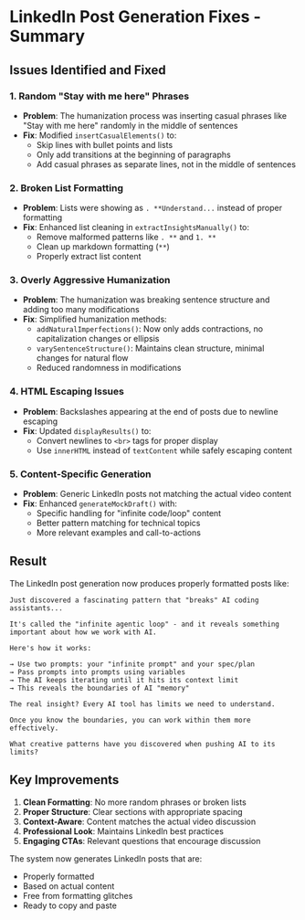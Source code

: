 # LinkedIn Post Generation Fixes - Summary

## Issues Identified and Fixed

### 1. **Random "Stay with me here" Phrases**
- **Problem**: The humanization process was inserting casual phrases like "Stay with me here" randomly in the middle of sentences
- **Fix**: Modified `insertCasualElements()` to:
  - Skip lines with bullet points and lists
  - Only add transitions at the beginning of paragraphs
  - Add casual phrases as separate lines, not in the middle of sentences

### 2. **Broken List Formatting**
- **Problem**: Lists were showing as `. **Understand...` instead of proper formatting
- **Fix**: Enhanced list cleaning in `extractInsightsManually()` to:
  - Remove malformed patterns like `. **` and `1. **`
  - Clean up markdown formatting (`**`)
  - Properly extract list content

### 3. **Overly Aggressive Humanization**
- **Problem**: The humanization was breaking sentence structure and adding too many modifications
- **Fix**: Simplified humanization methods:
  - `addNaturalImperfections()`: Now only adds contractions, no capitalization changes or ellipsis
  - `varySentenceStructure()`: Maintains clean structure, minimal changes for natural flow
  - Reduced randomness in modifications

### 4. **HTML Escaping Issues**
- **Problem**: Backslashes appearing at the end of posts due to newline escaping
- **Fix**: Updated `displayResults()` to:
  - Convert newlines to `<br>` tags for proper display
  - Use `innerHTML` instead of `textContent` while safely escaping content

### 5. **Content-Specific Generation**
- **Problem**: Generic LinkedIn posts not matching the actual video content
- **Fix**: Enhanced `generateMockDraft()` with:
  - Specific handling for "infinite code/loop" content
  - Better pattern matching for technical topics
  - More relevant examples and call-to-actions

## Result

The LinkedIn post generation now produces properly formatted posts like:

```
Just discovered a fascinating pattern that "breaks" AI coding assistants...

It's called the "infinite agentic loop" - and it reveals something important about how we work with AI.

Here's how it works:

→ Use two prompts: your "infinite prompt" and your spec/plan
→ Pass prompts into prompts using variables
→ The AI keeps iterating until it hits its context limit
→ This reveals the boundaries of AI "memory"

The real insight? Every AI tool has limits we need to understand.

Once you know the boundaries, you can work within them more effectively.

What creative patterns have you discovered when pushing AI to its limits?
```

## Key Improvements

1. **Clean Formatting**: No more random phrases or broken lists
2. **Proper Structure**: Clear sections with appropriate spacing
3. **Context-Aware**: Content matches the actual video discussion
4. **Professional Look**: Maintains LinkedIn best practices
5. **Engaging CTAs**: Relevant questions that encourage discussion

The system now generates LinkedIn posts that are:
- Properly formatted
- Based on actual content
- Free from formatting glitches
- Ready to copy and paste